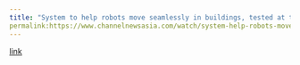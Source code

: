 ```yaml
---
title: "System to help robots move seamlessly in buildings, tested at three sites"
permalink:https://www.channelnewsasia.com/watch/system-help-robots-move-seamlessly-buildings-tested-three-sites-video-2713886
---
```

[link](https://www.channelnewsasia.com/watch/system-help-robots-move-seamlessly-buildings-tested-three-sites-video-2713886)
